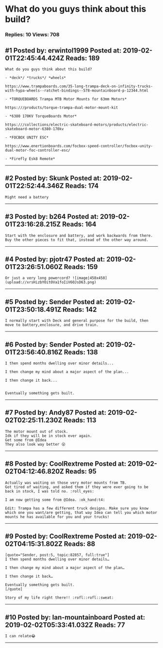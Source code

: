 # What do you guys think about this build?

### Replies: 10 Views: 708

## \#1 Posted by: erwintol1999 Posted at: 2019-02-01T22:45:44.424Z Reads: 189

```
What do you guys think about this build?

- *deck*/ *trucks*/ *wheels*

https://www.trampaboards.com/35-long-trampa-deck-on-infinity-trucks-with-hypa-wheels--ratchet-bindings--578-mountainboard-p-12344.html

- *TORQUEBOARDS Trampa MTB Motor Mounts for 63mm Motors*

https:///products/torque-trampa-dual-motor-mount-kit

- *6380 170KV TorqueBoards Motor*

https:///collections/electric-skateboard-motors/products/electric-skateboard-motor-6380-170kv

- *FOCBOX UNITY ESC*

https://www.enertionboards.com/focbox-speed-controller/focbox-unity-dual-motor-foc-controller-esc/

- *Firefly Esk8 Remote*
```

---
## \#2 Posted by: Skunk Posted at: 2019-02-01T22:52:44.346Z Reads: 174

```
Might need a battery
```

---
## \#3 Posted by: b264 Posted at: 2019-02-01T23:16:28.215Z Reads: 164

```
Start with the enclosure and battery, and work backwards from there.  Buy the other pieces to fit that, instead of the other way around.
```

---
## \#4 Posted by: pjotr47 Posted at: 2019-02-01T23:26:51.060Z Reads: 159

```
Or just a very long powercord? ![image|458x458](upload://xrsHizbYOitOVa1foIiV6OJsD63.png)
```

---
## \#5 Posted by: Sender Posted at: 2019-02-01T23:50:18.491Z Reads: 142

```
I normally start with Deck and general purpose for the build, then move to battery,enclosure, and drive train.
```

---
## \#6 Posted by: Sender Posted at: 2019-02-01T23:56:40.816Z Reads: 138

```
I then spend months dwelling over minor details...

I then change my mind about a major aspect of the plan...

I then change it back...


Eventually something gets built.
```

---
## \#7 Posted by: Andy87 Posted at: 2019-02-02T02:25:11.230Z Reads: 113

```
The motor mount out of stock.
Idk if they will be in stock ever again.
Get some from @Idea
They also look way better 😜
```

---
## \#8 Posted by: CoolRextreme Posted at: 2019-02-02T04:12:46.820Z Reads: 95

```
Actually was waiting on those very motor mounts from TB.
Got tired of waiting, and asked them if they were ever going to be back in stock, I was told no. :roll_eyes:

I am now getting some from @Idea. :ok_hand:t4:

Edit: Trampa has a few different truck designs. Make sure you know which one you want/are getting, that way Idea can tell you which motor mounts he has available for you and your trucks!
```

---
## \#9 Posted by: CoolRextreme Posted at: 2019-02-02T04:15:31.802Z Reads: 88

```
[quote="Sender, post:5, topic:82857, full:true"]
I then spend months dwelling over minor details…

I then change my mind about a major aspect of the plan…

I then change it back…

Eventually something gets built.
[/quote]

Story of my life right there!! :rofl::rofl::sweat:
```

---
## \#10 Posted by: Ian-mountainboard Posted at: 2019-02-02T05:33:41.032Z Reads: 77

```
I can relate😂
```

---
